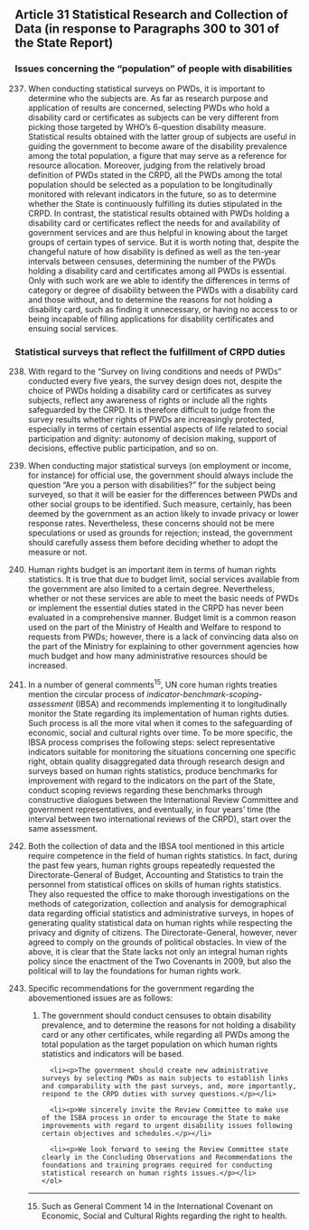 ## Article 31 Statistical Research and Collection of Data (in response to Paragraphs 300 to 301 of the State Report)

### Issues concerning the “population” of people with disabilities

<ol start="237">
  <li><p>When conducting statistical surveys on PWDs, it is important to determine who the subjects are. As far as research purpose and application of results are concerned, selecting PWDs who hold a disability card or certificates as subjects can be very different from picking those targeted by WHO’s 6-question disability measure. Statistical results obtained with the latter group of subjects are useful in guiding the government to become aware of the disability prevalence among the total population, a figure that may serve as a reference for resource allocation. Moreover, judging from the relatively broad definition of PWDs stated in the CRPD, all the PWDs among the total population should be selected as a population to be longitudinally monitored with relevant indicators in the future, so as to determine whether the State is continuously fulfilling its duties stipulated in the CRPD. In contrast, the statistical results obtained with PWDs holding a disability card or certificates reflect the needs for and availability of government services and are thus helpful in knowing about the target groups of certain types of service. But it is worth noting that, despite the changeful nature of how disability is defined as well as the ten-year intervals between censuses, determining the number of the PWDs holding a disability card and certificates among all PWDs is essential. Only with such work are we able to identify the differences in terms of category or degree of disability between the PWDs with a disability card and those without, and to determine the reasons for not holding a disability card, such as finding it unnecessary, or having no access to or being incapable of filing applications for disability certificates and ensuing social services.</p></li>
</ol>

### Statistical surveys that reflect the fulfillment of CRPD duties

<ol start="238">
  <li><p>With regard to the “Survey on living conditions and needs of PWDs” conducted every five years, the survey design does not, despite the choice of PWDs holding a disability card or certificates as survey subjects, reflect any awareness of rights or include all the rights safeguarded by the CRPD. It is therefore difficult to judge from the survey results whether rights of PWDs are increasingly protected, especially in terms of certain essential aspects of life related to social participation and dignity: autonomy of decision making, support of decisions, effective public participation, and so on.</p></li>

  <li><p>When conducting major statistical surveys (on employment or income, for instance) for official use, the government should always include the question “Are you a person with disabilities?” for the subject being surveyed, so that it will be easier for the differences between PWDs and other social groups to be identified. Such measure, certainly, has been deemed by the government as an action likely to invade privacy or lower response rates. Nevertheless, these concerns should not be mere speculations or used as grounds for rejection; instead, the government should carefully assess them before deciding whether to adopt the measure or not.</p></li>

  <li><p>Human rights budget is an important item in terms of human rights statistics. It is true that due to budget limit, social services available from the government are also limited to a certain degree. Nevertheless, whether or not these services are able to meet the basic needs of PWDs or implement the essential duties stated in the CRPD has never been evaluated in a comprehensive manner. Budget limit is a common reason used on the part of the Ministry of Health and Welfare to respond to requests from PWDs; however, there is a lack of convincing data also on the part of the Ministry for explaining to other government agencies how much budget and how many administrative resources should be increased.</p></li>

  <li><p>In a number of general comments<sup>15</sup>, UN core human rights treaties mention the circular process of <em>indicator-benchmark-scoping-assessment</em> (IBSA) and recommends implementing it to longitudinally monitor the State regarding its implementation of human rights duties. Such process is all the more vital when it comes to the safeguarding of economic, social and cultural rights over time. To be more specific, the IBSA process comprises the following steps: select representative indicators suitable for monitoring the situations concerning one specific right, obtain quality disaggregated data through research design and surveys based on human rights statistics, produce benchmarks for improvement with regard to the indicators on the part of the State, conduct scoping reviews regarding these benchmarks through constructive dialogues between the International Review Committee and government representatives, and eventually, in four years’ time (the interval between two international reviews of the CRPD), start over the same assessment.</p></li>

  <li><p>Both the collection of data and the IBSA tool mentioned in this article require competence in the field of human rights statistics. In fact, during the past few years, human rights groups repeatedly requested the Directorate-General of Budget, Accounting and Statistics to train the personnel from statistical offices on skills of human rights statistics. They also requested the office to make thorough investigations on the methods of categorization, collection and analysis for demographical data regarding official statistics and administrative surveys, in hopes of generating quality statistical data on human rights while respecting the privacy and dignity of citizens. The Directorate-General, however, never agreed to comply on the grounds of political obstacles. In view of the above, it is clear that the State lacks not only an integral human rights policy since the enactment of the Two Covenants in 2009, but also the political will to lay the foundations for human rights work.</p></li>

  <li><p>Specific recommendations for the government regarding the abovementioned issues are as follows:</p>
    <ol>
      <li><p>The government should conduct censuses to obtain disability prevalence, and to determine the reasons for not holding a disability card or any other certificates, while regarding all PWDs among the total population as the target population on which human rights statistics and indicators will be based.</p></li>

      <li><p>The government should create new administrative surveys by selecting PWDs as main subjects to establish links and comparability with the past surveys, and, more importantly, respond to the CRPD duties with survey questions.</p></li>

      <li><p>We sincerely invite the Review Committee to make use of the ISBA process in order to encourage the State to make improvements with regard to urgent disability issues following certain objectives and schedules.</p></li>

      <li><p>We look forward to seeing the Review Committee state clearly in the Concluding Observations and Recommendations the foundations and training programs required for conducting statistical research on human rights issues.</p></li>
    </ol>
  </li>
</ol>

-----

<ol start="15">
  <li>Such as General Comment 14 in the International Covenant on Economic, Social and Cultural Rights regarding the right to health.</li>
</ol>
